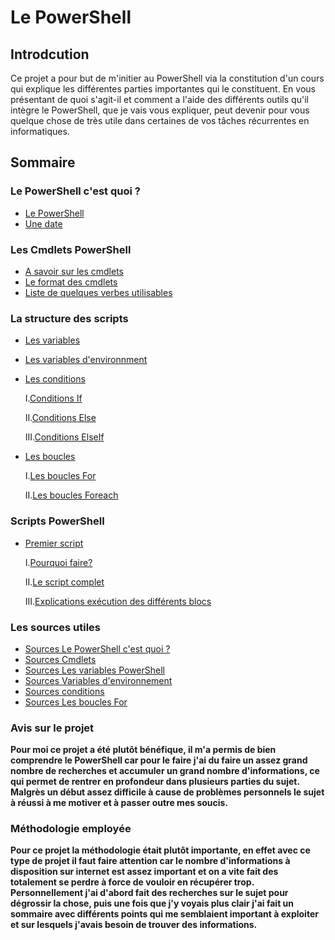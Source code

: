 # Le PowerShell
## Introdcution
Ce projet a pour but de m'initier au PowerShell via la constitution d'un cours qui explique les différentes parties importantes qui le constituent. En vous présentant de quoi s'agit-il et comment a l'aide des différents outils qu'il intègre le PowerShell, que je vais vous expliquer, peut devenir pour vous quelque chose de très utile dans certaines de vos tâches récurrentes en informatiques.
## Sommaire


### Le PowerShell c'est quoi ? 
* [Le PowerShell](https://github.com/RonanF-lab/PowerShell/blob/main/Le%20PowerShell%20c'est%20quoi/Le%20PowerShell.md#le-powershell-cest-quoi-)
* [Une date](https://github.com/RonanF-lab/PowerShell/blob/main/Le%20PowerShell%20c'est%20quoi/Le%20PowerShell.md#une-date-%C3%A0-retenir)

### Les Cmdlets PowerShell
* [A savoir sur les cmdlets](https://github.com/RonanF-lab/PowerShell/blob/main/Les%20Cmdlets%20PowerShell/Les%20cmdlets.md#les-cmdlets-powershell)
* [Le format des cmdlets](https://github.com/RonanF-lab/PowerShell/blob/main/Les%20Cmdlets%20PowerShell/Les%20cmdlets.md#le-format-des-cmdlets)
* [Liste de quelques verbes utilisables](https://github.com/RonanF-lab/PowerShell/blob/main/Les%20Cmdlets%20PowerShell/Les%20cmdlets.md#liste-de-quelques-verbes-utilisables)

### La structure des scripts
* [Les variables](https://github.com/RonanF-lab/PowerShell/blob/main/La%20structure%20des%20scripts/Les%20variables%20Powershell.md#les-variables-powershell)
* [Les variables d'environnment](https://github.com/RonanF-lab/PowerShell/blob/main/La%20structure%20des%20scripts/Variables%20d'environnement.md#les-variables-denvrionnement)
* [Les conditions](https://github.com/RonanF-lab/PowerShell/blob/main/La%20structure%20des%20scripts/Les%20conditions.md#les-conditions)
 
    I.[Conditions If](https://github.com/RonanF-lab/PowerShell/blob/main/La%20structure%20des%20scripts/Les%20conditions.md#condition-if)
  
    II.[Conditions Else](https://github.com/RonanF-lab/PowerShell/blob/main/La%20structure%20des%20scripts/Les%20conditions.md#condition-if--else)
  
    III.[Conditions ElseIf](https://github.com/RonanF-lab/PowerShell/blob/main/La%20structure%20des%20scripts/Les%20conditions.md#condition-if--elseif--else)
  
* [Les boucles](https://github.com/RonanF-lab/PowerShell/blob/main/La%20structure%20des%20scripts/Les%20boucles%20For.md#les-boucles-for)
  
    I.[Les boucles For](https://github.com/RonanF-lab/PowerShell/blob/main/La%20structure%20des%20scripts/Les%20boucles%20For.md#boucles-for)
  
    II.[Les boucles Foreach](https://github.com/RonanF-lab/PowerShell/blob/main/La%20structure%20des%20scripts/Les%20boucles%20For.md#boucles-foreach)

### Scripts PowerShell
* [Premier script](https://github.com/RonanF-lab/PowerShell/blob/main/Scripts%20PowerShell/1er%20Script.md#scripts-de-gestion-des-comptes-utilisateurs)

   I.[Pourquoi faire?](https://github.com/RonanF-lab/PowerShell/blob/main/Scripts%20PowerShell/1er%20Script.md#pourquoi-faire-)

   II.[Le script complet](https://github.com/RonanF-lab/PowerShell/blob/main/Scripts%20PowerShell/1er%20Script.md#le-script-complet)

   III.[Explications exécution des différents blocs](https://github.com/RonanF-lab/PowerShell/blob/main/Scripts%20PowerShell/1er%20Script.md#explications-ex%C3%A9cution-des-diff%C3%A9rents-blocs)
   
### Les sources utiles
* [Sources Le PowerShell c'est quoi ?](https://github.com/RonanF-lab/PowerShell/blob/main/Les%20sources/Sources%20Le%20PowerShell%20c'est%20quoi%20%3F.md)
* [Sources Cmdlets](https://github.com/RonanF-lab/PowerShell/blob/main/Les%20sources/Sources%20Cmdlets.md)
* [Sources Les variables PowerShell](https://github.com/RonanF-lab/PowerShell/blob/main/Les%20sources/Sources%20Les%20variables%20PowerShell.md)
* [Sources Variables d'environnement](https://github.com/RonanF-lab/PowerShell/blob/main/Les%20sources/Sources%20Variables%20d'environnement.md)
* [Sources conditions](https://github.com/RonanF-lab/PowerShell/blob/main/Les%20sources/Sources%20conditions.md)
* [Sources Les boucles For](https://github.com/RonanF-lab/PowerShell/blob/main/Les%20sources/Sources%20Les%20boucles%20For.md)

### Avis sur le projet 
__Pour moi ce projet a été plutôt bénéfique, il m'a permis de bien comprendre le PowerShell car pour le faire j'ai du faire un assez grand nombre de recherches et accumuler un grand nombre d'informations, ce qui permet de rentrer en profondeur dans plusieurs parties du sujet. Malgrès un début assez difficile à cause de problèmes personnels le sujet à réussi à me motiver et à passer outre mes soucis.__

### Méthodologie employée
__Pour ce projet la méthodologie était plutôt importante, en effet avec ce type de projet il faut faire attention car le nombre d'informations à disposition sur internet est assez important et on a vite fait des totalement se perdre à force de vouloir en récupérer trop. Personnellement j'ai d'abord fait des recherches sur le sujet pour dégrossir la chose, puis une fois que j'y voyais plus clair j'ai fait un sommaire avec différents points qui me semblaient important à exploiter et sur lesquels j'avais besoin de trouver des informations.__
